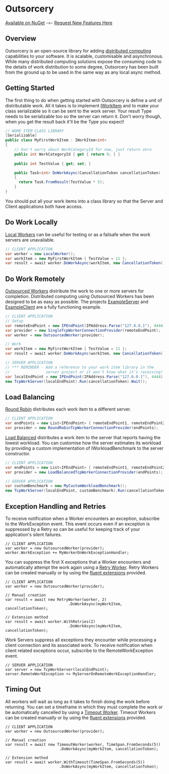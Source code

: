 Outsorcery
==========
[Available on NuGet](https://www.nuget.org/packages/Outsorcery/) -=- [Request New Features Here](https://github.com/SteveLillis/Outsorcery/issues)

Overview
--------
Outsorcery is an open-source library for adding [distributed computing](http://en.wikipedia.org/wiki/Distributed_computing) capabilities to your software.  It is scalable, customisable and asynchronous.  While many distributed computing solutions expose the consuming code to the details of work distribution to some degree, Outsorcery has been built from the ground up to be used in the same way as any local async method.

Getting Started
---------------
The first thing to do when getting started with Outsorcery is define a unit of distributable work.  All it takes is to implement [IWorkItem](https://github.com/SteveLillis/Outsorcery/blob/master/Outsorcery/IWorkItem.cs) and to make your class serializable so it can be sent to the work server.  Your result Type needs to be serializable too so the server can return it.  Don't worry though, when you get the result back it'll be the Type you expect!

```csharp
// WORK ITEM CLASS LIBRARY
[Serializable]
public class MyFirstWorkItem : IWorkItem<int>
{
    // Don't worry about WorkCategoryId for now, just return zero
    public int WorkCategoryId { get { return 0; } }
    
    public int TestValue { get; set; }

    public Task<int> DoWorkAsync(CancellationToken cancellationToken)
    {
      return Task.FromResult(TestValue * 5);
    }
}            
```

You should put all your work items into a class library so that the Server and Client applications both have access.

Do Work Locally
---------------
[Local Workers](https://github.com/SteveLillis/Outsorcery/blob/master/Outsorcery/LocalWorker.cs) can be useful for testing or as a failsafe when the work servers are unavailable.

```csharp
// CLIENT APPLICATION
var worker = new LocalWorker();
var workItem = new MyFirstWorkItem { TestValue = 11 };
var result = await worker.DoWorkAsync(workItem, new CancellationToken());
```

Do Work Remotely
----------------
[Outsourced Workers](https://github.com/SteveLillis/Outsorcery/blob/master/Outsorcery/OutsourcedWorker.cs) distribute the work to one or more servers for completion. Distributed computing using Outsourced Workers has been designed to be as easy as possible. The projects [ExampleServer](https://github.com/SteveLillis/Outsorcery/tree/master/Outsorcery.ExampleServer) and [ExampleClient](https://github.com/SteveLillis/Outsorcery/tree/master/Outsorcery.ExampleClient) are a fully functioning example.

```csharp
// CLIENT APPLICATION
// Setup
var remoteEndPoint = new IPEndPoint(IPAddress.Parse("127.0.0.1"), 4444); 
var provider = new SingleTcpWorkerConnectionProvider(remoteEndPoint);
var worker = new OutsourcedWorker(provider);

// Work
var workItem = new MyFirstWorkItem { TestValue = 11 };
var result = await worker.DoWorkAsync(workItem, new CancellationToken());

// SERVER APPLICATION
// *** REMINDER - Add a reference to your work item library in the 
//                server project or it won't know what it's receiving! ***
var localEndPoint = new IPEndPoint(IPAddress.Parse("127.0.0.1"), 4444);
new TcpWorkServer(localEndPoint).Run(cancellationToken).Wait();
```

Load Balancing
--------------
[Round Robin](https://github.com/SteveLillis/Outsorcery/blob/master/Outsorcery/RoundRobinTcpWorkerConnectionProvider.cs) distributes each work item to a different server.

```csharp
// CLIENT APPLICATION
var endPoints = new List<IPEndPoint> { remoteEndPoint1, remoteEndPoint2, ... };
var provider = new RoundRobinTcpWorkerConnectionProvider(endPoints);
```

[Load Balanced](https://github.com/SteveLillis/Outsorcery/blob/master/Outsorcery/LoadBalancedTcpWorkerConnectionProvider.cs) distributes a work item to the server that reports having the lowest workload. You can customise how the server estimates its workload by providing a custom implementation of IWorkloadBenchmark to the server constructor.

```csharp
// CLIENT APPLICATION
var endPoints = new List<IPEndPoint> { remoteEndPoint1, remoteEndPoint2, ... };
var provider = new LoadBalancedTcpWorkerConnectionProvider(endPoints);

// SERVER APPLICATION
var customBenchmark = new MyCustomWorkloadBenchmark();
new TcpWorkServer(localEndPoint, customBenchmark).Run(cancellationToken).Wait();
```

Exception Handling and Retries
------------------------------
To receive notification when a Worker encounters an exception, subscribe to the WorkException event.  This event occurs even if an exception is suppressed by a Retry so can be useful for keeping track of your application's silent failures.

```
// CLIENT APPLICATION
var worker = new OutsourcedWorker(provider);
worker.WorkException += MyWorkerOnWorkExceptionHandler;
```

You can suppress the first X exceptions that a Worker encounters and automatically attempt the work again using a [Retry Worker](https://github.com/SteveLillis/Outsorcery/blob/master/Outsorcery/RetryWorker.cs). Retry Workers can be created manually or by using the [fluent extensions](https://github.com/SteveLillis/Outsorcery/blob/master/Outsorcery/FluentWorkerExtensions.cs) provided.

```
// CLIENT APPLICATION
var worker = new OutsourcedWorker(provider);

// Manual creation
var result = await new RetryWorker(worker, 2)
                            .DoWorkAsync(myWorkItem, cancellationToken);

// Extension method
var result = await worker.WithRetries(2)
                            .DoWorkAsync(myWorkItem, cancellationToken);
```

Work Servers suppress all exceptions they encounter while processing a client connection and its associated work. To receive notification when client related exceptions occur, subscribe to the RemoteWorkException event.

```
// SERVER APPLICATION
var server = new TcpWorkServer(localEndPoint);
server.RemoteWorkException += MyServerOnRemoteWorkExceptionHandler;
```

Timing Out
----------
All workers will wait as long as it takes to finish doing the work before returning.  You can set a timeframe in which they must complete the work or be automatically cancelled by using a [Timeout Worker](https://github.com/SteveLillis/Outsorcery/blob/master/Outsorcery/TimeoutWorker.cs).  Timeout Workers can be created manually or by using the [fluent extensions](https://github.com/SteveLillis/Outsorcery/blob/master/Outsorcery/FluentWorkerExtensions.cs) provided.

```
// CLIENT APPLICATION
var worker = new OutsourcedWorker(provider);

// Manual creation
var result = await new TimeoutWorker(worker, TimeSpan.FromSeconds(5))
                        .DoWorkAsync(myWorkItem, cancellationToken);

// Extension method
var result = await worker.WithTimeout(TimeSpan.FromSeconds(5))
                        .DoWorkAsync(myWorkItem, cancellationToken);
```


